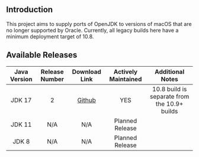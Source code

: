 ## Introduction

This project aims to supply ports of OpenJDK to versions of macOS that are no longer supported by Oracle. Currently, all legacy builds here have a minimum deployment target of 10.8.

## Available Releases
| Java Version | Release Number | Download Link | Actively Maintained | Additional Notes |
|:------------:|:--------------:|:-------------:|:-------------------:|:----------------:|
|    JDK 17    |        2       |[Github](https://github.com/Jazzzny/jdk-macos-legacy/releases/tag/jazzzny-jdk-17-2)|         YES         |  10.8 build is separate from the 10.9+ builds       |
|    JDK 11    |      N/A       |    N/A        | Planned Release     |                  |
|    JDK 8     |      N/A       |    N/A        | Planned Release     |                  |